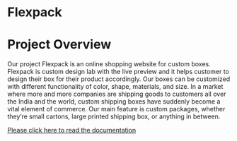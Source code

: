 # Flexpack

# Project Overview
Our project Flexpack is an online shopping website for custom boxes. Flexpack is custom
design lab with the live preview and it helps customer to design their box for their product
accordingly. Our boxes can be customized with different functionality of color, shape,
materials, and size. In a market where more and more companies are shipping goods to
customers all over the India and the world, custom shipping boxes have suddenly become a
vital element of commerce. Our main feature is custom packages, whether they’re small
cartons, large printed shipping box, or anything in between.

[Please click here to read the documentation](https://github.com/ParthManiyar/Flexpack/blob/69d468c38c47d919eb8176496717ef75997e5d53/1741068_ICT_FinalReport_Parth.pdf)
